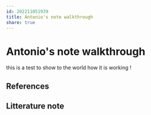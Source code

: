 ```yaml
---  
id: 202211051939  
title: Antonio's note walkthrough  
share: true  
---  
```

# Antonio's note walkthrough  
  
this is a test to show to the world how it is working !  
  
  
  
## References  
  
## Litterature note  
  
